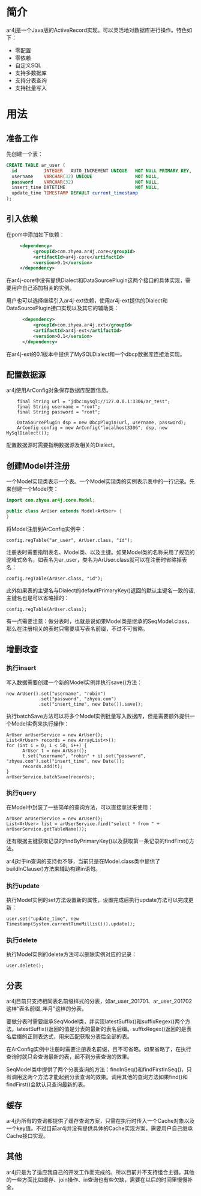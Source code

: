 # 简介
ar4j是一个Java版的ActiveRecord实现。可以灵活地对数据库进行操作。特色如下：
* 零配置
* 零依赖
* 自定义SQL
* 支持多数据库
* 支持分表查询
* 支持批量写入

# 用法
## 准备工作
先创建一个表：
```sql
CREATE TABLE ar_user (
  id          INTEGER   AUTO_INCREMENT UNIQUE   NOT NULL PRIMARY KEY,
  username    VARCHAR(32) UNIQUE                NOT NULL,
  password    VARCHAR(32)                       NOT NULL,
  insert_time DATETIME                          NOT NULL,
  update_time TIMESTAMP DEFAULT current_timestamp
);
```
## 引入依赖
在pom中添加如下依赖：
```xml
     <dependency>
          <groupId>com.zhyea.ar4j.core</groupId>
          <artifactId>ar4j-core</artifactId>
          <version>0.1</version>
     </dependency>
```
在ar4j-core中没有提供Dialect和DataSourcePlugin这两个接口的具体实现，需要用户自己添加相关的实例。    

用户也可以选择继续引入ar4j-ext依赖，使用ar4j-ext提供的Dialect和DataSourcePlugin接口实现以及其它的辅助类：
```xml
      <dependency>
          <groupId>com.zhyea.ar4j.ext</groupId>
          <artifactId>ar4j-ext</artifactId>
          <version>0.1</version>
      </dependency>
```
在ar4j-ext的0.1版本中提供了MySQLDialect和一个dbcp数据库连接池实现。
## 配置数据源
ar4j使用ArConfig对象保存数据库配置信息。
```text
    final String url = "jdbc:mysql://127.0.0.1:3306/ar_test";
    final String username = "root";
    final String password = "root";
        
    DataSourcePlugin dsp = new DbcpPlugin(url, username, password);
    ArConfig config = new ArConfig("localhost3306", dsp, new MySqlDialect());
```
配置数据源时需要指明数据源及相关的Dialect。
## 创建Model并注册
一个Model实现类表示一个表。一个Model实现类的实例表示表中的一行记录。先来创建一个Model类：
```java
import com.zhyea.ar4j.core.Model;

public class ArUser extends Model<ArUser> {
}
```
将Model注册到ArConfig实例中：
```text
config.regTable("ar_user", ArUser.class, "id");
```
注册表时需要指明表名、Model类、以及主键。如果Model类的名称采用了规范的驼峰式命名，如表名为ar_user，类名为ArUser.class就可以在注册时省略掉表名：
```text
config.regTable(ArUser.class, "id");
```
此外如果表的主键名与Dialect的defaultPrimaryKey()返回的默认主键名一致的话,主键名也是可以省略掉的：
```text
config.regTable(ArUser.class);
```
有一点需要注意：做分表时，也就是说如果Model类是继承的SeqModel.class，那么在注册相关的表时只需要填写表名前缀，不过不可省略。
## 增删改查
### 执行insert
写入数据需要创建一个新的Model实例并执行save()方法：
```text
new ArUser().set("username", "robin")
            .set("password", "zhyea.com")
            .set("insert_time", new Date()).save();
```
执行batchSave方法可以将多个Model实例批量写入数据库，但是需要额外提供一个Model实例来执行操作：
```text
ArUser arUserService = new ArUser();
List<ArUser> records = new ArrayList<>();
for (int i = 0; i < 50; i++) {
      ArUser t = new ArUser();
      t.set("username", "robin" + i).set("password", "zhyea.com").set("insert_time", new Date());
      records.add(t);
}
arUserService.batchSave(records);
```
### 执行query
在Model中封装了一些简单的查询方法，可以直接拿过来使用：
```text
ArUser arUserService = new ArUser();
List<ArUser> list = arUserService.find("select * from " + arUserService.getTableName());
```
还有根据主键获取记录的findByPrimaryKey()以及获取第一条记录的findFirst()方法。

ar4j对于in查询的支持也不够，当前只是在Model.class类中提供了buildInClause()方法来辅助构建in语句。
### 执行update
执行Model实例的set方法设置新的属性，设置完成后执行update方法可以完成更新：
```text
user.set("update_time", new Timestamp(System.currentTimeMillis())).update();
```
### 执行delete
执行Model实例的delete方法可以删除实例对应的记录：
```text
user.delete();
```
## 分表
ar4j目前只支持相同表名前缀样式的分表，如ar_user_201701、ar_user_201702这样“表名前缀\_年月”这样的分表。  

要做分表时需要继承SeqModel类，并实现latestSuffix()和suffixRegex()两个方法。latestSuffix()返回的值是分表的最新的表名后缀。suffixRegex()返回的是表名后缀的正则表达式，用来匹配获取分表后全部的表。    

在ArConfig实例中注册时需要注册表名前缀，且不可省略。如果省略了，在执行查询时就只会查询最新的表，起不到分表查询的效果。   

SeqModel类中提供了两个分表查询的方法：findInSeq()和findFirstInSeq()，只有调用这两个方法才能起到分表查询的效果。调用其他的查询方法如果find()和findFirst()会默认只查询最新的表。   
## 缓存
ar4j为所有的查询都提供了缓存查询方案，只需在执行时传入一个Cache对象以及一个key值。不过目前ar4j并没有提供具体的Cache实现方案，需要用户自己继承Cache接口实现。
## 其他
ar4j只是为了适应我自己的开发工作而完成的。所以目前并不支持组合主键。其他的一些方面比如缓存、join操作、in查询也有些欠缺，需要在以后的时间里慢慢补全。

